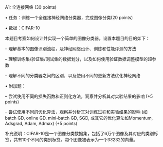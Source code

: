 
 A1: 全连接网络 (30 points)

• 任务：训练一个全连接神经网络分类器，完成图像分类(20 points) 

• 数据：CIFAR-10



本题目考察如何设计并实现一个简单的图像分类器。设置本题目的目的如下：

– 理解基本的图像识别流程，及神经网络设计、训练和性能评测的方法

– 理解训练集/验证集/测试集的数据划分，以及如何使用验证数据调整模型的超参数

– 理解不同的分类器之间的区别，以及使用不同的更新方法优化神经网络



• 附加题： 

– 尝试使用不同的损失函数和正则化方法，观察并分析其对实验结果的影响 (+5 points)

– 尝试使用不同的优化算法，观察并分析其对训练过程和实验结果的影响 (如batch GD, online GD, mini-batch GD, SGD, 或其它的优化算法如Momentum, Adsgrad, Adam, Admax) (+5 points)



补充说明：CIFAR-10是一个图像分类数据集，包括了6万个图像及其对应的类别标签，共有10个不同的类别标签。每个图像被表示为一个3*32*32的向量。 